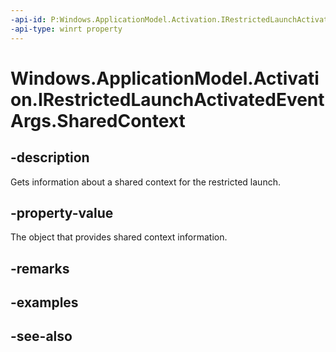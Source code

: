 ----api-id: P:Windows.ApplicationModel.Activation.IRestrictedLaunchActivatedEventArgs.SharedContext
-api-type: winrt property
---<!-- Property syntaxpublic object SharedContext { get; }--># Windows.ApplicationModel.Activation.IRestrictedLaunchActivatedEventArgs.SharedContext## -descriptionGets information about a shared context for the restricted launch.## -property-valueThe object that provides shared context information.## -remarks## -examples## -see-also